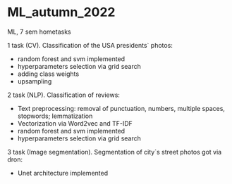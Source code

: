 # ML_autumn_2022
ML, 7 sem hometasks

1 task (CV). Classification of the USA presidents` photos:

* random forest and svm implemented
* hyperparameters selection via grid search
* adding class weights
* upsampling

2 task (NLP). Classification of reviews:

* Text preprocessing: removal of punctuation, numbers, multiple spaces, stopwords; lemmatization
* Vectorization via Word2vec and TF-IDF
* random forest and svm implemented
* hyperparameters selection via grid search

3 task (Image segmentation). Segmentation of city`s street photos got via dron:

* Unet architecture implemented
